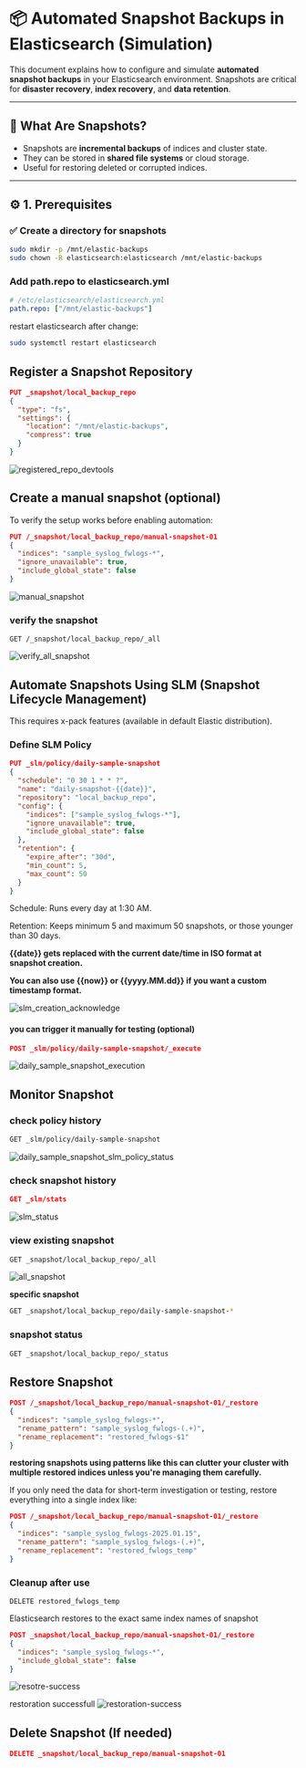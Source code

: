 # 📦 Automated Snapshot Backups in Elasticsearch (Simulation)

This document explains how to configure and simulate **automated snapshot backups** in your Elasticsearch environment. Snapshots are critical for **disaster recovery**, **index recovery**, and **data retention**.

---

## 🧠 What Are Snapshots?

- Snapshots are **incremental backups** of indices and cluster state.
- They can be stored in **shared file systems** or cloud storage.
- Useful for restoring deleted or corrupted indices.

---

## ⚙️ 1. Prerequisites

### ✅ Create a directory for snapshots

```bash
sudo mkdir -p /mnt/elastic-backups
sudo chown -R elasticsearch:elasticsearch /mnt/elastic-backups
```

### Add path.repo to elasticsearch.yml
```yaml
# /etc/elasticsearch/elasticsearch.yml
path.repo: ["/mnt/elastic-backups"]
```

restart elasticsearch after change:
```bash
sudo systemctl restart elasticsearch
```

## Register a Snapshot Repository

```json
PUT _snapshot/local_backup_repo
{
  "type": "fs",
  "settings": {
    "location": "/mnt/elastic-backups",
    "compress": true
  }
}
```
![registered_repo_devtools](./screenshot/registered_repo_devtools.png)

## Create a manual snapshot (optional)
To verify the setup works before enabling automation:
```json
PUT /_snapshot/local_backup_repo/manual-snapshot-01
{
  "indices": "sample_syslog_fwlogs-*",
  "ignore_unavailable": true,
  "include_global_state": false
}
```
![manual_snapshot](./screenshot/manual_snapshot.png)

### verify the snapshot
```http
GET /_snapshot/local_backup_repo/_all
```
![verify_all_snapshot](./screenshot/verify_all_snapshot.png)

## Automate Snapshots Using SLM (Snapshot Lifecycle Management)
This requires x-pack features (available in default Elastic distribution).

### Define SLM Policy
```json
PUT _slm/policy/daily-sample-snapshot
{
  "schedule": "0 30 1 * * ?", 
  "name": "daily-snapshot-{{date}}",
  "repository": "local_backup_repo",
  "config": {
    "indices": ["sample_syslog_fwlogs-*"],
    "ignore_unavailable": true,
    "include_global_state": false
  },
  "retention": {
    "expire_after": "30d",
    "min_count": 5,
    "max_count": 50
  }
}

```
Schedule: Runs every day at 1:30 AM.

Retention: Keeps minimum 5 and maximum 50 snapshots, or those younger than 30 days.

**{{date}} gets replaced with the current date/time in ISO format at snapshot creation.**

**You can also use {{now}} or {{yyyy.MM.dd}} if you want a custom timestamp format.**

![slm_creation_acknowledge](./screenshot/registered_repo_devtools.png)

#### you can trigger it manually for testing (optional)
```json
POST _slm/policy/daily-sample-snapshot/_execute
```
![daily_sample_snapshot_execution](./screenshot/daily_sample_snapshot_execution.png)

## Monitor Snapshot
### check policy history
```bash
GET _slm/policy/daily-sample-snapshot
```
![daily_sample_snapshot_slm_policy_status](./screenshot/daily_sample_snapshot_policy_status.png)
### check snapshot history
```json
GET _slm/stats
```
![slm_status](./screenshot/slm_status.png)
### view existing snapshot
```bash
GET _snapshot/local_backup_repo/_all
```
![all_snapshot](./screenshot/all_snapshot.png)

**specific snapshot**
```bash
GET _snapshot/local_backup_repo/daily-sample-snapshot-*
```


### snapshot status
```bash
GET _snapshot/local_backup_repo/_status
```

## Restore Snapshot
```json
POST /_snapshot/local_backup_repo/manual-snapshot-01/_restore
{
  "indices": "sample_syslog_fwlogs-*",
  "rename_pattern": "sample_syslog_fwlogs-(.+)",
  "rename_replacement": "restored_fwlogs-$1"
}
```
**restoring snapshots using patterns like this can clutter your cluster with multiple restored indices unless you're managing them carefully.**

If you only need the data for short-term investigation or testing, restore everything into a single index like:
```json
POST /_snapshot/local_backup_repo/manual-snapshot-01/_restore
{
  "indices": "sample_syslog_fwlogs-2025.01.15",
  "rename_pattern": "sample_syslog_fwlogs-(.+)",
  "rename_replacement": "restored_fwlogs_temp"
}
```

### Cleanup after use
```http
DELETE restored_fwlogs_temp
```

Elasticsearch restores to the exact same index names of snapshot
```json
POST _snapshot/local_backup_repo/manual-snapshot-01/_restore
{
  "indices": "sample_syslog_fwlogs-*",
  "include_global_state": false
}
```
![resotre-success](./screenshot/manual_snapshot.png)

restoration successfull
![restoration-success](./screenshot/restoration_success.png)


## Delete Snapshot (If needed)
```json
DELETE _snapshot/local_backup_repo/manual-snapshot-01
```
